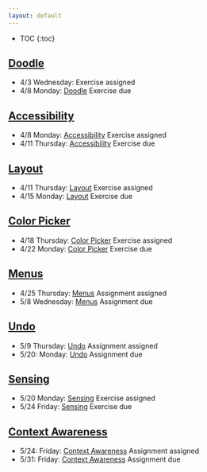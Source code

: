 ```yaml
---
layout: default
---
```


* TOC
{:toc}

## [Doodle](/interaction/assignments/doodle)
- 4/3 Wednesday: Exercise assigned
- 4/8 Monday: [Doodle](/interaction/assignments/doodle) Exercise due

## [Accessibility](/interaction/assignments/accessibility) 
- 4/8 Monday: [Accessibility](/interaction/assignments/accessibility) Exercise assigned
- 4/11 Thursday: [Accessibility](/interaction/assignments/accessibility) Exercise due

## [Layout](/interaction/assignments/layout) 
- 4/11 Thursday: [Layout](/interaction/assignments/layout) Exercise assigned
- 4/15 Monday: [Layout](/interaction/assignments/layout) Exercise due

## [Color Picker](/interaction/assignments/colorpicker) 
- 4/18 Thursday: [Color Picker](/interaction/assignments/colorpicker) Exercise assigned
- 4/22 Monday:  [Color Picker](/interaction/assignments/colorpicker) Exercise due

## [Menus](/interaction/assignments/menus) 
- 4/25 Thursday: [Menus](/interaction/assignments/menus) Assignment assigned
- 5/8 Wednesday:  [Menus](/interaction/assignments/menus) Assignment due 

## [Undo](/interaction/assignments/undo) 
- 5/9 Thursday: [Undo](/interaction/assignments/undo) Assignment assigned
- 5/20: Monday: [Undo](/interaction/assignments/undo) Assignment due

## [Sensing](/interaction/assignments/sensing) 
- 5/20 Monday: [Sensing](/interaction/assignments/sensing) Exercise assigned
- 5/24 Friday:  [Sensing](/interaction/assignments/sensing) Exercise due

## [Context Awareness](/interaction/assignments/contextaware) 
- 5/24: Friday: [Context Awareness](/interaction/assignments/contextaware) Assignment assigned
- 5/31: Friday:  [Context Awareness](/interaction/assignments/contextaware) Assignment due


